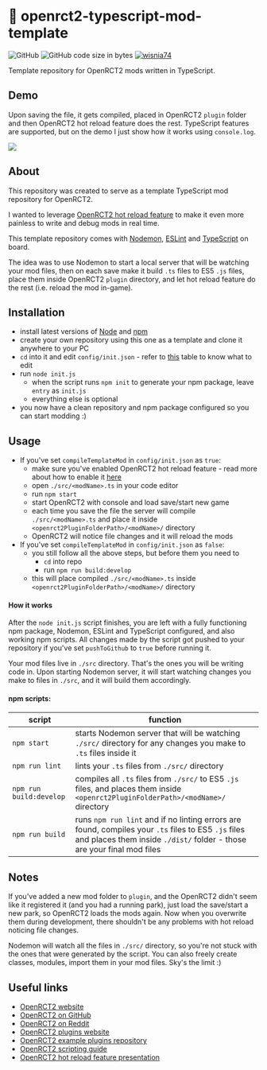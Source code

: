 # 🎢 openrct2-typescript-mod-template
![GitHub](https://img.shields.io/github/license/wisnia74/openrct2-typescript-mod-template) ![GitHub code size in bytes](https://img.shields.io/github/languages/code-size/wisnia74/openrct2-typescript-mod-template) [![wisnia74](https://circleci.com/gh/wisnia74/openrct2-typescript-mod-template/tree/master.svg?style=shield)](https://app.circleci.com/pipelines/github/wisnia74/openrct2-typescript-mod-template?branch=master)

Template repository for OpenRCT2 mods written in TypeScript.

## Demo
Upon saving the file, it gets compiled, placed in OpenRCT2 `plugin` folder and then OpenRCT2 hot reload feature does the rest. TypeScript features are supported, but on the demo I just show how it works using `console.log`.

![](https://github.com/wisnia74/openrct2-typescript-mod-template/blob/master/demo.gif)

## About

This repository was created to serve as a template TypeScript mod repository for OpenRCT2.

I wanted to leverage [OpenRCT2 hot reload feature](https://github.com/OpenRCT2/OpenRCT2/blob/develop/distribution/scripting.md#writing-scripts) to make it even more painless to write and debug mods in real time.

This template repository comes with [Nodemon](https://nodemon.io/), [ESLint](https://eslint.org/) and [TypeScript](https://www.typescriptlang.org/) on board.

The idea was to use Nodemon to start a local server that will be watching your mod files, then on each save make it build `.ts` files to ES5 `.js` files, place them inside OpenRCT2 `plugin` directory, and let hot reload feature do the rest (i.e. reload the mod in-game).

## Installation

- install latest versions of [Node](https://nodejs.org/en/) and [npm](https://www.npmjs.com/get-npm)
- create your own repository using this one as a template and clone it anywhere to your PC
- `cd` into it and edit `config/init.json` - refer to [this](https://github.com/wisnia74/openrct2-typescript-mod-template/tree/master/config) table to know what to edit
- run `node init.js`
  	- when the script runs `npm init` to generate your npm package, leave `entry` as `init.js`
  	- everything else is optional
- you now have a clean repository and npm package configured so you can start modding :)

## Usage

- If you've set `compileTemplateMod` in `config/init.json` as `true`:
	- make sure you've enabled OpenRCT2 hot reload feature - read more about how to enable it [here](https://github.com/wisnia74/openrct2-typescript-mod-template/blob/master/demo.gif)
	- open `./src/<modName>.ts` in your code editor
	- run `npm start`
	- start OpenRCT2 with console and load save/start new game
	- each time you save the file the server will compile `./src/<modName>.ts` and place it inside `<openrct2PluginFolderPath>/<modName>/` directory
	- OpenRCT2 will notice file changes and it will reload the mods
- If you've set `compileTemplateMod` in `config/init.json` as `false`:
	- you still follow all the above steps, but before them you need to
		- `cd` into repo
		- run `npm run build:develop`
	- this will place compiled `./src/<modName>.ts` inside `<openrct2PluginFolderPath>/<modName>/` directory

#### How it works
After the `node init.js` script finishes, you are left with a fully functioning npm package, Nodemon, ESLint and TypeScript configured, and also working npm scripts. All changes made by the script got pushed to your repository if you've set `pushToGithub` to `true` before running it.

Your mod files live in `./src` directory. That's the ones you will be writing code in. 
Upon starting Nodemon server, it will start watching changes you make to files in `./src`, and it will build them accordingly.

#### npm scripts:

|script|function|
|--|--|
|`npm start`|starts Nodemon server that will be watching `./src/` directory for any changes you make to `.ts` files inside it|
|`npm run lint`|lints your `.ts` files from `./src/` directory|
|`npm run build:develop`|compiles all `.ts` files from `./src/` to ES5 `.js` files, and places them inside `<openrct2PluginFolderPath>/<modName>/` directory|
|`npm run build`|runs `npm run lint` and if no linting errors are found, compiles your `.ts` files to ES5 `.js` files and places them inside `./dist/` folder - those are your final mod files|

## Notes

If you've added a new mod folder to `plugin`, and the OpenRCT2 didn't seem like it registered it (and you had a running park), just load the save/start a new park, so OpenRCT2 loads the mods again. Now when you overwrite them during development, there shouldn't be any problems with hot reload noticing file changes.

Nodemon will watch all the files in `./src/` directory, so you're not stuck with the ones that were generated by the script. You can also freely create classes, modules, import them in your mod files. Sky's the limit :)

## Useful links

- [OpenRCT2 website](https://openrct2.io/)
- [OpenRCT2 on GitHub](https://github.com/OpenRCT2)
- [OpenRCT2 on Reddit](https://www.reddit.com/r/openrct2)
- [OpenRCT2 plugins website](https://openrct2plugins.org/)
- [OpenRCT2 example plugins repository](https://github.com/OpenRCT2/plugin-samples)
- [OpenRCT2 scripting guide](https://github.com/OpenRCT2/OpenRCT2/blob/develop/distribution/scripting.md)
- [OpenRCT2 hot reload feature presentation](https://www.youtube.com/watch?v=jmjWzEhmDjk)
